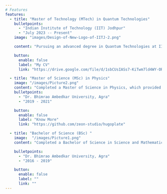 ```yaml
---
# Features
features:
  - title: "Master of Technology (MTech) in Quantum Technologies"
    bulletpoints:
      - "Indian Institute of Technology (IIT) Jodhpur"
      - "July 2023 -- Present"
    image: "images/Design-of-New-Logo-of-IITJ-2.png"

    content: "Pursuing an advanced degree in Quantum Technologies at IIT Jodhpur, specializing in Quantum Materials and Devices.  The curriculum integrates theoretical foundations with practical research, focusing on the development of innovative quantum devices. Engaged in exploring the intersection of quantum physics and material science. My research aims to advance the field of quantum materials by leveraging machine learning and computational methods for enhanced material design and device performance. "

    button:
      enable: false
      label: "My CV"
      link: "https://drive.google.com/file/d/1sbCUsIASs7-KiTwm7ld4WY-ORUE_ENiB/view?usp=sharing"

  - title: "Master of Science (MSc) in Physics"
    image: "/images/Picture2.png"
    content: "Completed a Master of Science in Physics, which provided a solid foundation in classical and modern physics principles. This program at St. John's College emphasized critical thinking and analytical skills, covering diverse topics such as quantum mechanics, thermodynamics, and electromagnetism. It laid the groundwork for my current specialization in quantum technologies, equipping me with the theoretical knowledge and experimental skills necessary for advanced research in the field.  "
    bulletpoints:
      - "Dr. Bhimrao Ambedkar University, Agra"
      - "2019 - 2021"

    button:
      enable: false
      label: "Know More"
      link: "https://github.com/zeon-studio/hugoplate"

  - title: "Bachelor of Science (BSc) "
    image:  "/images/Picture1.png"
    content: "Completed a Bachelor of Science in Science and Mathematics, which provided a comprehensive introduction to the fundamental concepts and theories across multiple scientific disciplines. This program at St. John's College covered a wide range of topics, including mechanics, optics, calculus, linear algebra, and statistical methods, offering a robust foundation in scientific and mathematical principles. During my undergraduate studies, I developed strong analytical and problem-solving skills, gaining hands-on experience through laboratory work and collaborative projects."

    bulletpoints:
      - "Dr. Bhimrao Ambedkar University, Agra"
      - "2016 - 2019"

    button:
      enable: false
      label: ""
      link: ""
---
```

